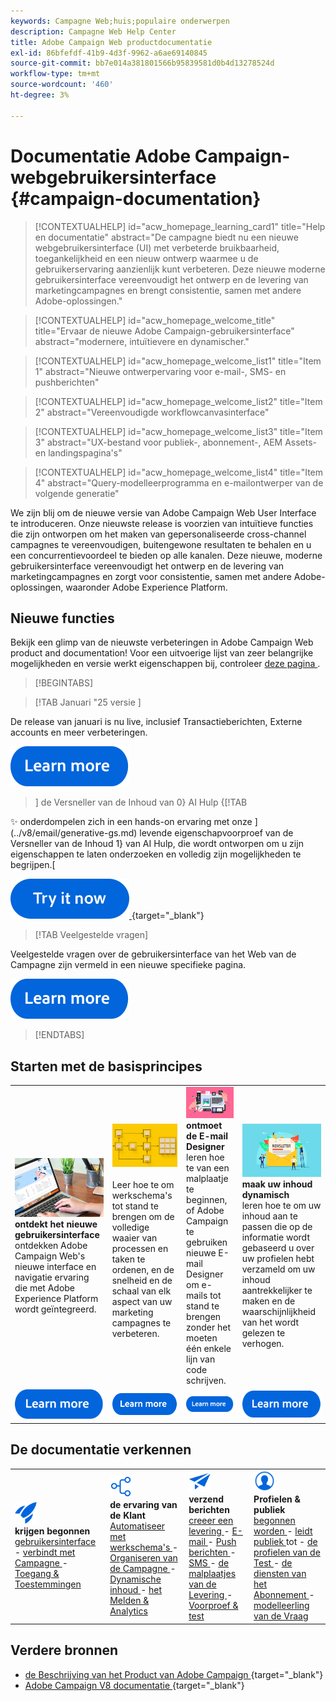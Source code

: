 ```yaml
---
keywords: Campagne Web;huis;populaire onderwerpen
description: Campagne Web Help Center
title: Adobe Campaign Web productdocumentatie
exl-id: 86bfefdf-41b9-4d3f-9962-a6ae69140845
source-git-commit: bb7e014a381801566b95839581d0b4d13278524d
workflow-type: tm+mt
source-wordcount: '460'
ht-degree: 3%

---
```


# Documentatie Adobe Campaign-webgebruikersinterface {#campaign-documentation}

>[!CONTEXTUALHELP]
>id="acw_homepage_learning_card1"
>title="Help en documentatie"
>abstract="De campagne biedt nu een nieuwe webgebruikersinterface (UI) met verbeterde bruikbaarheid, toegankelijkheid en een nieuw ontwerp waarmee u de gebruikerservaring aanzienlijk kunt verbeteren. Deze nieuwe moderne gebruikersinterface vereenvoudigt het ontwerp en de levering van marketingcampagnes en brengt consistentie, samen met andere Adobe-oplossingen."

>[!CONTEXTUALHELP]
>id="acw_homepage_welcome_title"
>title="Ervaar de nieuwe Adobe Campaign-gebruikersinterface"
>abstract="modernere, intuïtievere en dynamischer."

>[!CONTEXTUALHELP]
>id="acw_homepage_welcome_list1"
>title="Item 1"
>abstract="Nieuwe ontwerpervaring voor e-mail-, SMS- en pushberichten"

>[!CONTEXTUALHELP]
>id="acw_homepage_welcome_list2"
>title="Item 2"
>abstract="Vereenvoudigde workflowcanvasinterface"

>[!CONTEXTUALHELP]
>id="acw_homepage_welcome_list3"
>title="Item 3"
>abstract="UX-bestand voor publiek-, abonnement-, AEM Assets- en landingspagina&#39;s"

>[!CONTEXTUALHELP]
>id="acw_homepage_welcome_list4"
>title="Item 4"
>abstract="Query-modelleerprogramma en e-mailontwerper van de volgende generatie"


We zijn blij om de nieuwe versie van Adobe Campaign Web User Interface te introduceren. Onze nieuwste release is voorzien van intuïtieve functies die zijn ontworpen om het maken van gepersonaliseerde cross-channel campagnes te vereenvoudigen, buitengewone resultaten te behalen en u een concurrentievoordeel te bieden op alle kanalen. Deze nieuwe, moderne gebruikersinterface vereenvoudigt het ontwerp en de levering van marketingcampagnes en zorgt voor consistentie, samen met andere Adobe-oplossingen, waaronder Adobe Experience Platform.

## Nieuwe functies

Bekijk een glimp van de nieuwste verbeteringen in Adobe Campaign Web product and documentation! Voor een uitvoerige lijst van zeer belangrijke mogelijkheden en versie werkt eigenschappen bij, controleer [ deze pagina ](rn/whats-new.md).

>[!BEGINTABS]


>[!TAB  Januari &quot;25 versie ]

De release van januari is nu live, inclusief Transactieberichten, Externe accounts en meer verbeteringen.

[![ leer meer knoop ](assets/do-not-localize/learn-more-button.svg)](../v8/rn/release-notes.md)


>] de Versneller van de Inhoud van 0} AI Hulp {[!TAB 

✨ onderdompelen zich in een hands-on ervaring met onze ](../v8/email/generative-gs.md) levende eigenschapvoorproef van de Versneller van de Inhoud 1} van AI Hulp, die wordt ontworpen om u zijn eigenschappen te laten onderzoeken en volledig zijn mogelijkheden te begrijpen.[

[![ leer meer knoop ](assets/do-not-localize/try-it-button.svg) ](https://experienceleague.adobe.com/en/apps/journey-optimizer/ai-assistant-content-accelerator) {target="_blank"}

>[!TAB Veelgestelde vragen]

Veelgestelde vragen over de gebruikersinterface van het Web van de Campagne zijn vermeld in een nieuwe specifieke pagina.

[![ leer meer knoop ](assets/do-not-localize/learn-more-button.svg)](get-started/faq.md)


>[!ENDTABS]

## Starten met de basisprincipes

<table style="table-layout:fixed">
  <tr style="border: 0;">
    <td>
    <a href="get-started/user-interface.md"><img src="assets/do-not-localize/menu-ui.jpeg"></a>
    <div><strong> ontdekt het nieuwe gebruikersinterface </strong><br/> ontdekken Adobe Campaign Web's nieuwe interface en navigatie ervaring die met Adobe Experience Platform wordt geïntegreerd.</div>
    </td>
    <td>
    <a href="workflows/gs-workflows.md"><img src="assets/do-not-localize/menu-workflows.jpeg"></a>
    <div></strong><br/> Leer hoe te om werkschema's tot stand te brengen om de volledige waaier van processen en taken te ordenen, en de snelheid en de schaal van elk aspect van uw marketing campagnes te verbeteren.<strong></div><br/>
    </td>
    <td>
    <a href="email/get-started-email-designer.md"><img src="assets/do-not-localize/menu-email.png"></a>
    <div><strong> ontmoet de E-mail Designer </strong><br/> leren hoe te van een malplaatje te beginnen, of Adobe Campaign te gebruiken nieuwe E-mail Designer om e-mails tot stand te brengen zonder het moeten één enkele lijn van code schrijven.
    </div></td>
    <td>
    <a href="personalization/gs-personalization.md"><img src="assets/do-not-localize/menu-dynamic.png"></a>
    <div><strong> maak uw inhoud dynamisch </strong><br/> leren hoe te om uw inhoud aan te passen die op de informatie wordt gebaseerd u over uw profielen hebt verzameld om uw inhoud aantrekkelijker te maken en de waarschijnlijkheid van het wordt gelezen te verhogen.</div>
    </td>
  </tr>
  <tr style="border: 0;">
    <td align="center"><a href="get-started/user-interface.md"><img src="assets/do-not-localize/learn-more-button.svg"></a></td>
    <td align="center"><a href="workflows/gs-workflows.md"><img src="assets/do-not-localize/learn-more-button.svg"></a></td>
    <td align="center"><a href="email/get-started-email-designer.md"><img src="assets/do-not-localize/learn-more-button.svg"></a></td>
    <td align="center"><a href="personalization/gs-personalization.md"><img src="assets/do-not-localize/learn-more-button.svg"></a></td>
    </tr>
</table>

## De documentatie verkennen

<table style="table-layout:auto">
  <tr style="border: 0;">
    <td>
      <img src="assets/do-not-localize/icon-start.svg" width="35px">
    <br/>
      <strong> krijgen begonnen </strong><br/> <a href="get-started/user-interface.md"> gebruikersinterface </a> - <a href="get-started/connect-to-campaign.md"> verbindt met Campagne </a> - <a href="get-started/permissions.md"> Toegang &amp; Toestemmingen </a>
    </td>
    <td>
      <img src="assets/do-not-localize/icon-experience.svg" width="35px">
    <br/>
      <strong> de ervaring van de Klant </strong><br/> <a href="workflows/gs-workflows.md" target="_blank"> Automatiseer met werkschema's </a> - <a href="campaigns/gs-campaigns.md" target="_blank"> Organiseren van de Campagne </a> - <a href="personalization/gs-personalization.md"> Dynamische inhoud </a> - <a href="reporting/gs-reports.md"> het Melden &amp; Analytics </a>
    </td>
    <td>
      <img src="assets/do-not-localize/icon-message.svg" width="35px">
    <br/>
      <strong> verzend berichten </strong><br/> <a href="msg/gs-deliveries.md"> creeer een levering </a> - <a href="email/create-email.md"> E-mail </a> - <a href="push/gs-push.md"> Push berichten </a> - <a href="sms/gs-sms.md"> SMS </a> - <a href="msg/delivery-template.md"> de malplaatjes van de Levering </a> - <a href="preview-test/preview-test.md"> Voorproef &amp; test </a> 
    </td>
    <td>
      <img src="assets/do-not-localize/icon_profile.svg" width="35px">
    <br/>
      <strong> Profielen &amp; publiek </strong><br/> <a href="audience/gs-audiences-recipients.md"> begonnen worden </a> - <a href="audience/create-audience.md"> leidt publiek </a> tot - <a href="audience/test-profiles.md"> de profielen van de Test </a> - <a href="audience/manage-services.md"> de diensten van het Abonnement </a> - <a href="query/query-modeler-overview.md"> modelleerling van de Vraag </a>
    </td>
  </tr>
</table>

## Verdere bronnen

* [ de Beschrijving van het Product van Adobe Campaign ](https://helpx.adobe.com/nl/legal/product-descriptions/adobe-campaign-managed-cloud-services.html) {target="_blank"}
* [ Adobe Campaign V8 documentatie ](https://experienceleague.adobe.com/docs/campaign-v8.html?lang=nl) {target="_blank"}